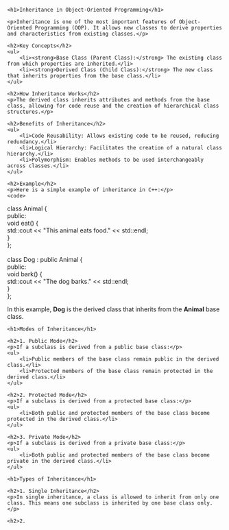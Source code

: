 
<body>

    <h1>Inheritance in Object-Oriented Programming</h1>

    <p>Inheritance is one of the most important features of Object-Oriented Programming (OOP). It allows new classes to derive properties and characteristics from existing classes.</p>

    <h2>Key Concepts</h2>
    <ul>
        <li><strong>Base Class (Parent Class):</strong> The existing class from which properties are inherited.</li>
        <li><strong>Derived Class (Child Class):</strong> The new class that inherits properties from the base class.</li>
    </ul>

    <h2>How Inheritance Works</h2>
    <p>The derived class inherits attributes and methods from the base class, allowing for code reuse and the creation of hierarchical class structures.</p>

    <h2>Benefits of Inheritance</h2>
    <ul>
        <li>Code Reusability: Allows existing code to be reused, reducing redundancy.</li>
        <li>Logical Hierarchy: Facilitates the creation of a natural class hierarchy.</li>
        <li>Polymorphism: Enables methods to be used interchangeably across classes.</li>
    </ul>

    <h2>Example</h2>
    <p>Here is a simple example of inheritance in C++:</p>
    <code>
class Animal {<br>
    public:<br>
        void eat() {<br>
            std::cout << "This animal eats food." << std::endl;<br>
        }<br>
};<br>
<br>
class Dog : public Animal {<br>
    public:<br>
        void bark() {<br>
            std::cout << "The dog barks." << std::endl;<br>
        }<br>
};<br>
    </code>
    <p>In this example, <strong>Dog</strong> is the derived class that inherits from the <strong>Animal</strong> base class.</p>

    <h1>Modes of Inheritance</h1>

    <h2>1. Public Mode</h2>
    <p>If a subclass is derived from a public base class:</p>
    <ul>
        <li>Public members of the base class remain public in the derived class.</li>
        <li>Protected members of the base class remain protected in the derived class.</li>
    </ul>

    <h2>2. Protected Mode</h2>
    <p>If a subclass is derived from a protected base class:</p>
    <ul>
        <li>Both public and protected members of the base class become protected in the derived class.</li>
    </ul>

    <h2>3. Private Mode</h2>
    <p>If a subclass is derived from a private base class:</p>
    <ul>
        <li>Both public and protected members of the base class become private in the derived class.</li>
    </ul>

    <h1>Types of Inheritance</h1>

    <h2>1. Single Inheritance</h2>
    <p>In single inheritance, a class is allowed to inherit from only one class. This means one subclass is inherited by one base class only.</p>

    <h2>2.
